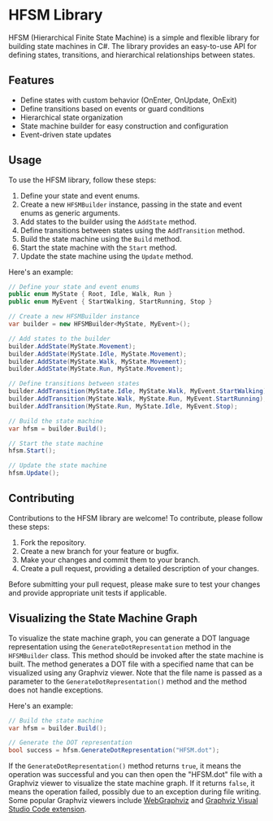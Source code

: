 # HFSM Library

HFSM (Hierarchical Finite State Machine) is a simple and flexible library for building state machines in C#. The library provides an easy-to-use API for defining states, transitions, and hierarchical relationships between states.

## Features

- Define states with custom behavior (OnEnter, OnUpdate, OnExit)
- Define transitions based on events or guard conditions
- Hierarchical state organization
- State machine builder for easy construction and configuration
- Event-driven state updates

## Usage

To use the HFSM library, follow these steps:

1. Define your state and event enums.
2. Create a new `HFSMBuilder` instance, passing in the state and event enums as generic arguments.
3. Add states to the builder using the `AddState` method.
4. Define transitions between states using the `AddTransition` method.
5. Build the state machine using the `Build` method.
6. Start the state machine with the `Start` method.
7. Update the state machine using the `Update` method.

Here's an example:

```csharp
// Define your state and event enums
public enum MyState { Root, Idle, Walk, Run }
public enum MyEvent { StartWalking, StartRunning, Stop }

// Create a new HFSMBuilder instance
var builder = new HFSMBuilder<MyState, MyEvent>();

// Add states to the builder
builder.AddState(MyState.Movement);
builder.AddState(MyState.Idle, MyState.Movement);
builder.AddState(MyState.Walk, MyState.Movement);
builder.AddState(MyState.Run, MyState.Movement);

// Define transitions between states
builder.AddTransition(MyState.Idle, MyState.Walk, MyEvent.StartWalking);
builder.AddTransition(MyState.Walk, MyState.Run, MyEvent.StartRunning);
builder.AddTransition(MyState.Run, MyState.Idle, MyEvent.Stop);

// Build the state machine
var hfsm = builder.Build();

// Start the state machine
hfsm.Start();

// Update the state machine
hfsm.Update();
```

## Contributing

Contributions to the HFSM library are welcome! To contribute, please follow these steps:

1. Fork the repository.
2. Create a new branch for your feature or bugfix.
3. Make your changes and commit them to your branch.
4. Create a pull request, providing a detailed description of your changes.

Before submitting your pull request, please make sure to test your changes and provide appropriate unit tests if applicable.

## Visualizing the State Machine Graph

To visualize the state machine graph, you can generate a DOT language representation using the `GenerateDotRepresentation` method in the `HFSMBuilder` class. This method should be invoked after the state machine is built. The method generates a DOT file with a specified name that can be visualized using any Graphviz viewer. Note that the file name is passed as a parameter to the `GenerateDotRepresentation()` method and the method does not handle exceptions.

Here's an example:

```csharp
// Build the state machine
var hfsm = builder.Build();

// Generate the DOT representation
bool success = hfsm.GenerateDotRepresentation("HFSM.dot");
```

If the `GenerateDotRepresentation()` method returns `true`, it means the operation was successful and you can then open the "HFSM.dot" file with a Graphviz viewer to visualize the state machine graph. If it returns `false`, it means the operation failed, possibly due to an exception during file writing. Some popular Graphviz viewers include [WebGraphviz](http://www.webgraphviz.com/) and [Graphviz Visual Studio Code extension](https://marketplace.visualstudio.com/items?itemName=EFanZh.graphviz-preview).
